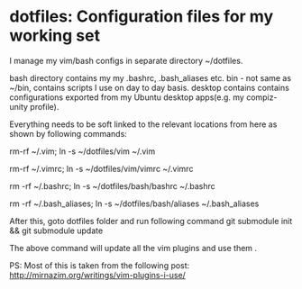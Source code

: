 dotfiles: Configuration files for my working set
========

I manage my vim/bash configs in separate directory ~/dotfiles.

bash directory contains my my .bashrc, .bash_aliases etc. bin - not same as ~/bin, contains scripts I use on day to day basis. desktop contains contains configurations exported from my Ubuntu desktop apps(e.g. my compiz-unity profile).

Everything needs to be soft linked to the relevant locations from here as shown by following commands:

rm-rf ~/.vim;
ln -s ~/dotfiles/vim ~/.vim           

rm-rf ~/.vimrc;
ln -s ~/dotfiles/vim/vimrc ~/.vimrc

rm -rf ~/.bashrc;
ln -s ~/dotfiles/bash/bashrc ~/.bashrc

rm -rf ~/.bash_aliases;
ln -s ~/dotfiles/bash/aliases ~/.bash_aliases

After this, goto dotfiles folder and run following command 
git submodule init && git submodule update

The above command will update all the vim plugins and use them .


PS: Most of this is taken from the following post:
http://mirnazim.org/writings/vim-plugins-i-use/
